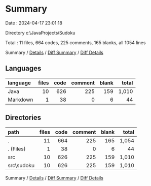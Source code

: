 # Summary

Date : 2024-04-17 23:01:18

Directory c:\\JavaProjects\\Sudoku

Total : 11 files,  664 codes, 225 comments, 165 blanks, all 1054 lines

Summary / [Details](details.md) / [Diff Summary](diff.md) / [Diff Details](diff-details.md)

## Languages
| language | files | code | comment | blank | total |
| :--- | ---: | ---: | ---: | ---: | ---: |
| Java | 10 | 626 | 225 | 159 | 1,010 |
| Markdown | 1 | 38 | 0 | 6 | 44 |

## Directories
| path | files | code | comment | blank | total |
| :--- | ---: | ---: | ---: | ---: | ---: |
| . | 11 | 664 | 225 | 165 | 1,054 |
| . (Files) | 1 | 38 | 0 | 6 | 44 |
| src | 10 | 626 | 225 | 159 | 1,010 |
| src\\sudoku | 10 | 626 | 225 | 159 | 1,010 |

Summary / [Details](details.md) / [Diff Summary](diff.md) / [Diff Details](diff-details.md)